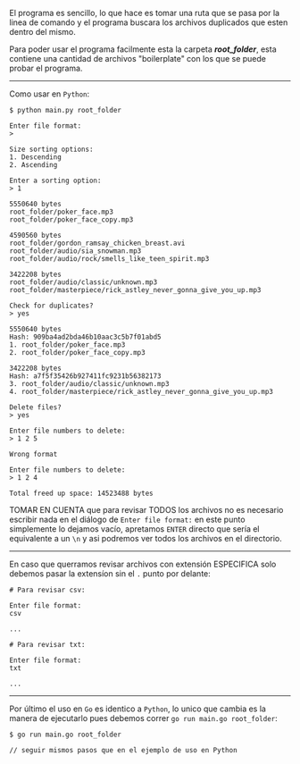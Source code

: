 El programa es sencillo, lo que hace es tomar una ruta que se pasa por la linea de comando y el programa buscara los archivos duplicados que esten dentro del mismo.

Para poder usar el programa facilmente esta la carpeta _**root_folder**_, esta contiene una cantidad de archivos "boilerplate" con los que se puede probar el programa.

_____

Como usar en `Python`:
```
$ python main.py root_folder

Enter file format:
>

Size sorting options:
1. Descending
2. Ascending

Enter a sorting option:
> 1

5550640 bytes
root_folder/poker_face.mp3
root_folder/poker_face_copy.mp3

4590560 bytes
root_folder/gordon_ramsay_chicken_breast.avi
root_folder/audio/sia_snowman.mp3
root_folder/audio/rock/smells_like_teen_spirit.mp3

3422208 bytes
root_folder/audio/classic/unknown.mp3
root_folder/masterpiece/rick_astley_never_gonna_give_you_up.mp3

Check for duplicates?
> yes

5550640 bytes
Hash: 909ba4ad2bda46b10aac3c5b7f01abd5
1. root_folder/poker_face.mp3
2. root_folder/poker_face_copy.mp3

3422208 bytes
Hash: a7f5f35426b927411fc9231b56382173
3. root_folder/audio/classic/unknown.mp3
4. root_folder/masterpiece/rick_astley_never_gonna_give_you_up.mp3

Delete files?
> yes

Enter file numbers to delete:
> 1 2 5

Wrong format

Enter file numbers to delete:
> 1 2 4

Total freed up space: 14523488 bytes
```

TOMAR EN CUENTA que para revisar TODOS los archivos no es necesario escribir nada en el diálogo de `Enter file format:` en este punto simplemente lo dejamos vacío, apretamos `ENTER` directo que sería el equivalente a un `\n` y asi podremos ver todos los archivos en el directorio.

______

En caso que querramos revisar archivos con extensión ESPECIFICA solo debemos pasar la extensíon sin el `.` punto por delante:

```
# Para revisar csv:

Enter file format:
csv

...

# Para revisar txt:

Enter file format:
txt

...
```
______

Por último el uso en `Go` es identico a `Python`, lo unico que cambia es la manera de ejecutarlo pues debemos correr `go run main.go root_folder`:
```
$ go run main.go root_folder

// seguir mismos pasos que en el ejemplo de uso en Python
```